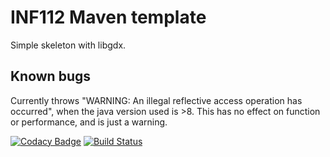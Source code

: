 # INF112 Maven template 
Simple skeleton with libgdx. 


## Known bugs
Currently throws "WARNING: An illegal reflective access operation has occurred", 
when the java version used is >8. This has no effect on function or performance, and is just a warning.

[![Codacy Badge](https://api.codacy.com/project/badge/Grade/5b10cd8db27d418ca717ecbdf9db69d2)](https://www.codacy.com/manual/EricMoerthUiB/libgdxTutorial?utm_source=github.com&amp;utm_medium=referral&amp;utm_content=EricMoerthUiB/libgdxTutorial&amp;utm_campaign=Badge_Grade)
[![Build Status](https://travis-ci.com/EricMoerthUiB/libgdxTutorial.svg?branch=master)](https://travis-ci.com/EricMoerthUiB/libgdxTutorial)
